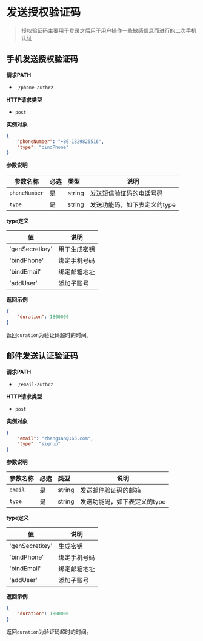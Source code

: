 # 发送授权验证码

> 授权验证码主要用于登录之后用于用户操作一些敏感信息而进行的二次手机认证

## 手机发送授权验证码

**请求PATH**

- ` /phone-authrz`

**HTTP请求类型**

- `post`

**实例对象**

```json
{
    "phoneNumber": "+86-1829826516",
    "type": "bindPhone"
}

```

**参数说明** 

| 参数名称      | 必选 | 类型   | 说明                         |
| ------------- | :--- | :----- | ---------------------------- |
| `phoneNumber` | 是   | string | 发送短信验证码的电话号码     |
| `type`        | 是   | string | 发送功能码，如下表定义的type |

**type定义** 

| 值             | 说明         |
| -------------- | ------------ |
| 'genSecretkey' | 用于生成密钥 |
| 'bindPhone'    | 绑定手机号码 |
| 'bindEmail'    | 绑定邮箱地址 |
| 'addUser'      | 添加子账号   |

**返回示例**

```json
{
	"duration": 1800000
}
```
返回`duration`为验证码超时的时间。

## 邮件发送认证验证码

**请求PATH**

- ` /email-authrz`

**HTTP请求类型**

- `post`

**实例对象**

```json
{
    "email": "zhangsan@163.com",
    "type": "signup"
}

```

**参数说明** 

| 参数名称      | 必选 | 类型   | 说明                         |
| ------------- | :--- | :----- | ---------------------------- |
| `email` | 是   | string | 发送邮件验证码的邮箱         |
| `type`        | 是   | string | 发送功能码，如下表定义的type |

**type定义** 

| 值             | 说明         |
| -------------- | ------------ |
| 'genSecretkey' | 生成密钥     |
| 'bindPhone'    | 绑定手机号码 |
| 'bindEmail'    | 绑定邮箱地址 |
| 'addUser'      | 添加子账号   |

**返回示例**

```json
{
	"duration": 1800000
}
```
返回`duration`为验证码超时的时间。